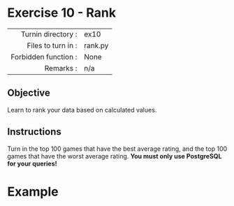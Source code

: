 # Exercise 10 - Rank

|                         |                    |
| -----------------------:| ------------------ |
|   Turnin directory :    |  ex10              |
|   Files to turn in :    |  rank.py       |
|   Forbidden function :  |  None              |
|   Remarks :             |  n/a               |


## Objective

Learn to rank your data based on calculated values.

## Instructions

Turn in the top 100 games that have the best average rating, and the top 100 games that have the worst average rating.
**You must only use PostgreSQL for your queries!**

# Example

